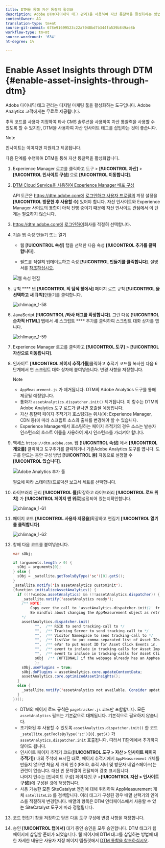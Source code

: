 ```yaml
---
title: DTM을 통해 자산 통찰력 활성화
description: Adobe DTM(다이내믹 태그 관리)을 사용하여 자산 통찰력을 활성화하는 방법을 알아봅니다.
contentOwner: AG
translation-type: tm+mt
source-git-commit: 678e91699523c22a7048bd7b344fa539b849ae8b
workflow-type: tm+mt
source-wordcount: '634'
ht-degree: 1%

---
```



# Enable Asset Insights through DTM {#enable-asset-insights-through-dtm}

Adobe 다이내믹 태그 관리는 디지털 마케팅 툴을 활성화하는 도구입니다. Adobe Analytics 고객에게는 무료로 제공됩니다.

추적 코드를 사용자 지정하여 타사 CMS 솔루션을 사용하여 자산 통찰력을 사용할 수 있도록 할 수 있지만, DTM을 사용하여 자산 인사이트 태그를 삽입하는 것이 좋습니다.

>[!NOTE]
>
>인사이트는 이미지만 지원되고 제공됩니다.

다음 단계를 수행하여 DTM을 통해 자산 통찰력을 활성화합니다.

1. Experience Manager 로고를 클릭하고 도구 > **[!UICONTROL 자산]** > **[!UICONTROL 인사이트 구성]** 으로 **[!UICONTROL 이동합니다]**.
1. [DTM Cloud Service을 사용하여 Experience Manager 배포 구성](/help/sites-administering/dtm.md)

   API 토큰은 https://dtm.adobe.com에 [로그인하고 사용자 프로필의](https://dtm.adobe.com/) 계정 설정을 **[!UICONTROL 방문한 후 사용할 수]** 있어야 합니다. 자산 인사이트와 Experience Manager 사이트의 통합이 아직 진행 중이기 때문에 자산 인사이트 관점에서 이 단계는 필요하지 않습니다.

1. https://dtm.adobe.com에 [로그인하여](https://dtm.adobe.com/)회사를 적절히 선택합니다.
1. 기존 웹 속성 만들기 또는 열기

   * 웹 **[!UICONTROL 속성]** 탭을 선택한 다음 속성 **[!UICONTROL 추가를 클릭합니다]**.

   * 필드를 적절히 업데이트하고 속성 **[!UICONTROL 만들기를 클릭합니다]**. 설명서를 [참조하십시오](https://helpx.adobe.com/experience-manager/using/dtm.html).

   ![웹 속성 편집](assets/Create-edit-web-property.png)

1. 규칙 **** 탭 **[!UICONTROL 의 탐색 창에서]** 페이지 로드 규칙 **[!UICONTROL 을 선택하고 새 규칙]**&#x200B;만들기를 클릭합니다.

   ![chlimage_1-58](assets/chlimage_1-194.png)

1. JavaScript **[!UICONTROL /타사 태그를 확장합니다]**. 그런 다음 **[!UICONTROL 순차적 HTML]** 탭에서 새 스크립트 **** 추가를 클릭하여 스크립트 대화 상자를 엽니다.

   ![chlimage_1-59](assets/chlimage_1-195.png)

1. Experience Manager 로고를 클릭하고 **[!UICONTROL 도구]** > **[!UICONTROL 자산으로 이동합니다]**.
1. 인사이트 **[!UICONTROL 페이지 추적기를]**&#x200B;클릭하고 추적기 코드를 복사한 다음 6단계에서 연 스크립트 대화 상자에 붙여넣습니다. 변경 사항을 저장합니다.

   >[!NOTE]
   >
   >* `AppMeasurement.js` 가 제거됩니다. DTM의 Adobe Analytics 도구를 통해 제공될 예정입니다.
   >* 통화가 `assetAnalytics.dispatcher.init()` 제거됩니다. 이 함수는 DTM의 Adobe Analytics 도구 로드가 끝나면 호출될 예정입니다.
   >* 자산 통찰력 페이지 추적기가 호스팅되는 위치(예: Experience Manager, CDN 등)에 따라 스크립트 소스의 출처를 변경해야 할 수 있습니다.
   >* Experience Manager에서 호스팅하는 페이지 추적기의 경우 소스는 발송자 인스턴스의 호스트 이름을 사용하여 게시 인스턴스를 가리켜야 합니다.


1. 액세스 `https://dtm.adobe.com`. 웹 **[!UICONTROL 속성]** 에서 **[!UICONTROL 개요를]** 클릭하고 도구추가를 클릭하거나 기존Adobe Analytics 도구를 엽니다. 도구를 만드는 동안 구성 방법 **[!UICONTROL 을]** 자동으로 설정할 수 **[!UICONTROL 있습니다]**.

   ![Adobe Analytics 추가 툴](assets/Add-Adobe-Analytics-Tool.png)

   필요에 따라 스테이징/프로덕션 보고서 세트를 선택합니다.

1. 라이브러리 관리 **[!UICONTROL 를]**&#x200B;확장하고 라이브러리 **[!UICONTROL 로드 위치]** 가 **[!UICONTROL 페이지 맨 위로]**&#x200B;설정되어 있는지확인합니다.

   ![chlimage_1-61](assets/chlimage_1-197.png)

1. 페이지 코드 **[!UICONTROL 사용자 지정을]**&#x200B;확장하고 편집기 **[!UICONTROL 열기를 클릭합니다]**.

   ![chlimage_1-62](assets/chlimage_1-198.png)

1. 창에 다음 코드를 붙여넣습니다.

   ```Java
   var sObj;
   
   if (arguments.length > 0) {
     sObj = arguments[0];
   } else {
     sObj = _satellite.getToolsByType('sc')[0].getS();
   }
   _satellite.notify('in assetAnalytics customInit');
   (function initializeAssetAnalytics() {
     if ((!!window.assetAnalytics) && (!!assetAnalytics.dispatcher)) {
       _satellite.notify('assetAnalytics ready');
       /** NOTE:
           Copy over the call to 'assetAnalytics.dispatcher.init()' from Assets Pagetracker
           Be mindful about changing the AppMeasurement object as retrieved above.
       */
       assetAnalytics.dispatcher.init(
             "",  /** RSID to send tracking-call to */
             "",  /** Tracking Server to send tracking-call to */
             "",  /** Visitor Namespace to send tracking-call to */
             "",  /** listVar to put comma-separated-list of Asset IDs for Asset Impression Events in tracking-call, e.g. 'listVar1' */
             "",  /** eVar to put Asset ID for Asset Click Events in, e.g. 'eVar3' */
             "",  /** event to include in tracking-calls for Asset Impression Events, e.g. 'event8' */
             "",  /** event to include in tracking-calls for Asset Click Events, e.g. 'event7' */
             sObj  /** [OPTIONAL] if the webpage already has an AppMeasurement object, please include the object here. If unspecified, Pagetracker Core shall create its own AppMeasurement object */
             );
       sObj.usePlugins = true;
       sObj.doPlugins = assetAnalytics.core.updateContextData;
       assetAnalytics.core.optimizedAssetInsights();
     }
     else {
       _satellite.notify('assetAnalytics not available. Consider updating the Custom Page Code', 4);
     }
   })();
   ```

   * DTM의 페이지 로드 규칙은 `pagetracker.js` 코드만 포함합니다. 모든 `assetAnalytics` 필드는 기본값으로 대체됩니다. 기본적으로 필요하지 않습니다.
   * 초기화된 후 사용할 수 있도록 `assetAnalytics.dispatcher.init()` 한 코드 `_satellite.getToolsByType('sc')[0].getS()` 가 `assetAnalytics,dispatcher.init` 호출됩니다. 따라서 11단계에서 추가하지 않아도 됩니다.
   * 인사이트 페이지 추적기 코드(**[!UICONTROL 도구 > 자산 > 인사이트 페이지 추적기]**) 내의 주석에 표시된 대로, 페이지 추적기에서 `AppMeasurement` 개체를 만들지 않으면 처음 세 개의 인수(RSID, 추적 서버 및 방문자 네임스페이스)는 관련이 없습니다. 대신 빈 문자열이 전달되어 강조 표시됩니다.\
      나머지 인수는 [인사이트 구성] 페이지(도구 >**[!UICONTROL 자산 > 인사이트 구성]**)에 구성된 것에 해당합니다.
   * 사용 가능한 모든 SiteCatalyst 엔진에 대해 쿼리하여 AppMeasurement 개체 `satelliteLib` 를 검색합니다. 여러 태그가 구성된 경우 배열 선택기의 인덱스를 적절하게 변경합니다. 배열의 항목은 DTM 인터페이스에서 사용할 수 있는 SiteCatalyst 도구에 따라 정렬됩니다.

1. 코드 편집기 창을 저장하고 닫은 다음 도구 구성에 변경 사항을 저장합니다.
1. 승인 **[!UICONTROL 탭에서]** 대기 중인 승인을 모두 승인합니다. DTM 태그가 웹 페이지에 삽입할 준비가 되었습니다. 웹 페이지에 DTM 태그를 삽입하는 방법에 대한 자세한 내용은 사용자 지정 페이지 템플릿에서 [DTM 통합을 참조하십시오](https://blogs.adobe.com/experiencedelivers/experience-management/integrating-dtm-custom-aem6-page-template/).

